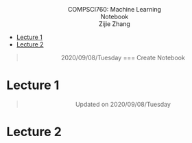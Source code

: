 <center>COMPSCI760: Machine Learning</center>  
<center>Notebook</center>
<center>Zijie Zhang </center>

- [Lecture 1](#lecture-1)
- [Lecture 2](#lecture-2)


><center>2020/09/08/Tuesday === Create Notebook</center>


# Lecture 1


><center>Updated on 2020/09/08/Tuesday</center>


# Lecture 2